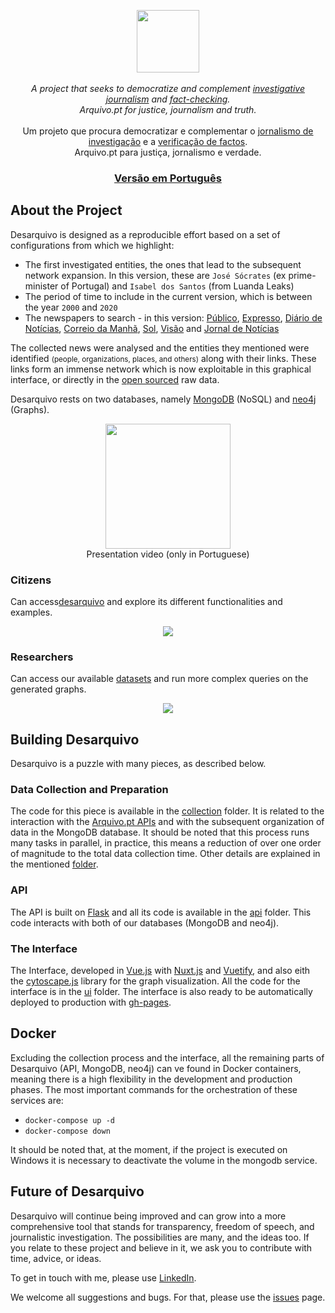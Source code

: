<!-- <h1 align="center">Desarquivo</h1> -->

<p align="center">
<a href="https://desarquivo.github.io/" >
<img height="100px" src="https://i.imgur.com/bbqpudq.gif" />
</a>
<br>
<br>
<i>A project that seeks to democratize and complement <u>investigative journalism</u> and <u>fact-checking</u>.
<br>
Arquivo.pt for justice, journalism and truth.</i>
<br>
<br>
Um projeto que procura democratizar e complementar o <u>jornalismo de investigação</u> e a <u>verificação de factos</u>. 
<br>
Arquivo.pt para justiça, jornalismo e verdade.
<br>
<h3 align="center"><a href="README.md">Versão em Português</a></h3>
</p>

## About the Project
Desarquivo is designed as a reproducible effort based on a set of configurations from which we highlight:

* The first investigated entities, the ones that lead to the subsequent network expansion. In this version, these are `José Sócrates` (ex prime-minister of Portugal) and `Isabel dos Santos` (from Luanda Leaks)
* The period of time to include in the current version, which is between the year `2000` and `2020`
* The newspapers to search - in this version: [Público](https://www.publico.pt/), [Expresso](https://expresso.pt/), [Diário de Notícias](https://www.dn.pt/), [Correio da Manhã](https://www.cmjornal.pt/), [Sol](https://sol.sapo.pt/), [Visão](https://visao.sapo.pt/) and [Jornal de Notícias](https://www.jn.pt/)

The collected news were analysed and the entities they mentioned were identified <small>(people, organizations, places, and others)</small> along with their links. These links form an immense network which is now exploitable in this graphical interface, or directly in the [open sourced](DATASETS.md) raw data.

Desarquivo rests on two databases, namely [MongoDB](https://www.mongodb.com/) (NoSQL) and [neo4j](https://neo4j.com/) (Graphs).

<p align="center">
   <a href="https://youtu.be/tVlOUuRqIVU" >
      <img height="200px" src="https://i.imgur.com/0sHj6Fi.png"/>
   </a>
   <br>
   Presentation video (only in Portuguese)
</p>

### Citizens
Can access[desarquivo](https://desarquivo.github.io/) and explore its different functionalities and examples. 

<p align="center"><img src="https://i.imgur.com/NRxBO0h.png"/></p>


### Researchers
Can access our available [datasets](DATASETS.md) and run more complex queries on the generated graphs.

<p align="center"><img src="https://i.imgur.com/wNThGU0.png"/></p>

## Building Desarquivo
Desarquivo is a puzzle with many pieces, as described below.

### Data Collection and Preparation
The code for this piece is available in the [collection](collection/) folder. It is related to the interaction with the [Arquivo.pt APIs](https://github.com/arquivo/pwa-technologies/wiki/APIs) and with the subsequent organization of data in the MongoDB database. It should be noted that this process runs many tasks in parallel, in practice, this means a reduction of over one order of magnitude to the total data collection time. Other details are explained in the mentioned [folder](collection/).

### API
The API is built on [Flask](https://flask.palletsprojects.com/en/1.1.x/) and all its code is available in the [api](api/) folder. This code interacts with both of our databases (MongoDB and neo4j). 

### The Interface
The Interface, developed in [Vue.js](https://vuejs.org/) with [Nuxt.js](https://nuxtjs.org/) and [Vuetify](https://vuetifyjs.com/en/), and also eith the [cytoscape.js](https://js.cytoscape.org/) library for the graph visualization. All the code for the interface is in the [ui](ui/) folder. The interface is also ready to be automatically deployed to production with [gh-pages](https://pages.github.com/).

## Docker
Excluding the collection process and the interface, all the remaining parts of Desarquivo (API, MongoDB, neo4j) can ve found in Docker containers, meaning there is a high flexibility in the development and production phases. The most important commands for the orchestration of these services are:
* `docker-compose up -d`
* `docker-compose down`

It should be noted that, at the moment, if the project is executed on Windows it is necessary to deactivate the volume in the mongodb service.

## Future of Desarquivo
Desarquivo will continue being improved and can grow into a more comprehensive tool that stands for transparency, freedom of speech, and journalistic investigation. The possibilities are many, and the ideas too. If you relate to these project and believe in it, we ask you to contribute with time, advice, or ideas. 

To get in touch with me, please use [LinkedIn](https://www.linkedin.com/in/msramalho/). 

We welcome all suggestions and bugs. For that, please use the [issues](https://github.com/desarquivo/desarquivo/issues) page. 
